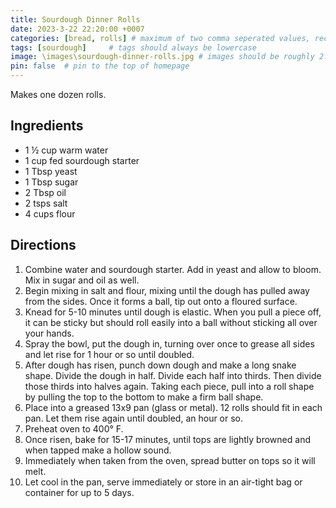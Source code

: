 ```yaml
---
title: Sourdough Dinner Rolls
date: 2023-3-22 22:20:00 +0007 
categories: [bread, rolls] # maximum of two comma seperated values, recipes are organized in folders based on the category
tags: [sourdough]     # tags should always be lowercase
image: \images\sourdough-dinner-rolls.jpg # images should be roughly 2:1 ratio
pin: false  # pin to the top of homepage
---
```


Makes one dozen rolls.

## Ingredients

* 1 &frac12; cup warm water
* 1 cup fed sourdough starter
* 1 Tbsp yeast
* 1 Tbsp sugar
* 2 Tbsp oil
* 2 tsps salt
* 4 cups flour


## Directions

1. Combine water and sourdough starter. Add in yeast and allow to bloom. Mix in sugar and oil as well.
2. Begin mixing in salt and flour, mixing until the dough has pulled away from the sides. Once it forms a ball, tip out onto a floured surface.
3. Knead for 5-10 minutes until dough is elastic. When you pull a piece off, it can be sticky but should roll easily into a ball without sticking all over your hands.
4. Spray the bowl, put the dough in, turning over once to grease all sides and let rise for 1 hour or so until doubled.
5. After dough has risen, punch down dough and make a long snake shape. Divide the dough in half. Divide each half into thirds. Then divide those thirds into halves again. Taking each piece, pull into a roll shape by pulling the top to the bottom to make a firm ball shape.
6. Place into a greased 13x9 pan (glass or metal). 12 rolls should fit in each pan. Let them rise again until doubled, an hour or so.
7. Preheat oven to 400&deg; F.
8. Once risen, bake for 15-17 minutes, until tops are lightly browned and when tapped make a hollow sound.
9. Immediately when taken from the oven, spread butter on tops so it will melt.
10. Let cool in the pan, serve immediately or store in an air-tight bag or container for up to 5 days.


